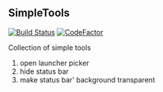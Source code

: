 ## SimpleTools

[![Build Status](https://www.travis-ci.org/arcsinw/SimpleTools.svg?branch=master)](https://www.travis-ci.org/arcsinw/SimpleTools)
[![CodeFactor](https://www.codefactor.io/repository/github/arcsinw/simpletools/badge)](https://www.codefactor.io/repository/github/arcsinw/simpletools)

Collection of simple tools

1. open launcher picker
2. hide status bar
3. make status bar' background transparent